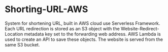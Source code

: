 # Shorting-URL-AWS
System for shortening URL, built in AWS cloud use Serverless Framework.
Each URL redirection is stored as an S3 object with the Website-Redirect-Location metadata key set to the forwarding web address. 
AWS Lambda is used to create an API to save these objects. The website is served from the same S3 bucket.
